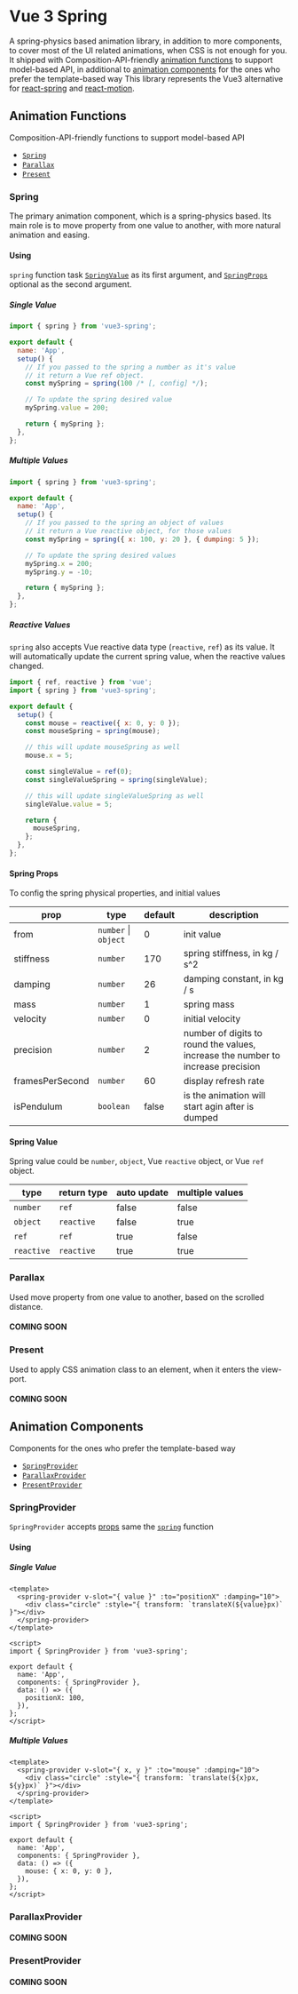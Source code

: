 # Vue 3 Spring

A spring-physics based animation library, in addition to more components, to cover most of the UI related animations, when CSS is not enough for you.
It shipped with Composition-API-friendly [animation functions](#animation-functions) to support model-based API, in additional to [animation components](#animation-components) for the ones who prefer the template-based way
This library represents the Vue3 alternative for [react-spring](https://www.react-spring.io/) and [react-motion](https://github.com/chenglou/react-motion).

## Animation Functions

Composition-API-friendly functions to support model-based API

- [`Spring`](#spring)
- [`Parallax`](#parallax)
- [`Present`](#present)

### Spring

The primary animation component, which is a spring-physics based. Its main role is to move property from one value to another, with more natural animation and easing.

#### Using

`spring` function task [`SpringValue`](#spring-value) as its first argument, and [`SpringProps`](#spring-props) optional as the second argument.

##### Single Value

```js
import { spring } from 'vue3-spring';

export default {
  name: 'App',
  setup() {
    // If you passed to the spring a number as it's value
    // it return a Vue ref object.
    const mySpring = spring(100 /* [, config] */);

    // To update the spring desired value
    mySpring.value = 200;

    return { mySpring };
  },
};
```

##### Multiple Values

```js
import { spring } from 'vue3-spring';

export default {
  name: 'App',
  setup() {
    // If you passed to the spring an object of values
    // it return a Vue reactive object, for those values
    const mySpring = spring({ x: 100, y: 20 }, { dumping: 5 });

    // To update the spring desired values
    mySpring.x = 200;
    mySpring.y = -10;

    return { mySpring };
  },
};
```

##### Reactive Values

`spring` also accepts Vue reactive data type (`reactive`, `ref`) as its value. It will automatically update the current spring value, when the reactive values changed.

```js
import { ref, reactive } from 'vue';
import { spring } from 'vue3-spring';

export default {
  setup() {
    const mouse = reactive({ x: 0, y: 0 });
    const mouseSpring = spring(mouse);

    // this will update mouseSpring as well
    mouse.x = 5;

    const singleValue = ref(0);
    const singleValueSpring = spring(singleValue);

    // this will update singleValueSpring as well
    singleValue.value = 5;

    return {
      mouseSpring,
    };
  },
};
```

#### Spring Props

To config the spring physical properties, and initial values

| prop            | type                 | default | description                                                                     |
| --------------- | -------------------- | ------- | ------------------------------------------------------------------------------- |
| from            | `number` \| `object` | 0       | init value                                                                      |
| stiffness       | `number`             | 170     | spring stiffness, in kg / s^2                                                   |
| damping         | `number`             | 26      | damping constant, in kg / s                                                     |
| mass            | `number`             | 1       | spring mass                                                                     |
| velocity        | `number`             | 0       | initial velocity                                                                |
| precision       | `number`             | 2       | number of digits to round the values, increase the number to increase precision |
| framesPerSecond | `number`             | 60      | display refresh rate                                                            |
| isPendulum      | `boolean`            | false   | is the animation will start agin after is dumped                                |

#### Spring Value

Spring value could be `number`, `object`, Vue `reactive` object, or Vue `ref` object.

| type       | return type | auto update | multiple values |
| ---------- | ----------- | ----------- | --------------- |
| `number`   | `ref`       | false       | false           |
| `object`   | `reactive`  | false       | true            |
| `ref`      | `ref`       | true        | false           |
| `reactive` | `reactive`  | true        | true            |

### Parallax

Used move property from one value to another, based on the scrolled distance.

#### COMING SOON

### Present

Used to apply CSS animation class to an element, when it enters the view-port.

#### COMING SOON

## Animation Components

Components for the ones who prefer the template-based way

- [`SpringProvider`](#springprovider)
- [`ParallaxProvider`](#parallaxprovider)
- [`PresentProvider`](#presentprovider)

### SpringProvider

`SpringProvider` accepts [props](#spring-props) same the [`spring`](#spring) function

#### Using

##### Single Value

```vue
<template>
  <spring-provider v-slot="{ value }" :to="positionX" :damping="10">
    <div class="circle" :style="{ transform: `translateX(${value}px)` }"></div>
  </spring-provider>
</template>

<script>
import { SpringProvider } from 'vue3-spring';

export default {
  name: 'App',
  components: { SpringProvider },
  data: () => ({
    positionX: 100,
  }),
};
</script>
```

##### Multiple Values

```vue
<template>
  <spring-provider v-slot="{ x, y }" :to="mouse" :damping="10">
    <div class="circle" :style="{ transform: `translate(${x}px, ${y}px)` }"></div>
  </spring-provider>
</template>

<script>
import { SpringProvider } from 'vue3-spring';

export default {
  name: 'App',
  components: { SpringProvider },
  data: () => ({
    mouse: { x: 0, y: 0 },
  }),
};
</script>
```

### ParallaxProvider

#### COMING SOON

### PresentProvider

#### COMING SOON
